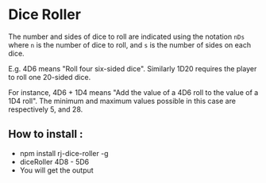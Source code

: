 # Dice Roller

The number and sides of dice to roll are indicated using the notation `nDs` where `n` is the number
of dice to roll, and `s` is the number of sides on each dice.


E.g. 4D6 means "Roll four six-sided dice". Similarly 1D20 requires the player to roll one 20-sided
dice.

For instance, 4D6 + 1D4 means "Add the value of a 4D6 roll to the value of a 1D4 roll". The
minimum and maximum values possible in this case are respectively 5, and 28.


## How to install :

 - npm install rj-dice-roller -g
 - diceRoller 4D8 - 5D6
 - You will get the output
